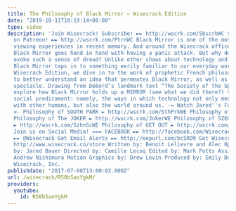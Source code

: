 ```yaml
---
title: The Philosophy of Black Mirror – Wisecrack Edition
date: "2019-10-11T16:19:14+08:00"
type: video
description: 'Join Wisecrack! Subscribe! ►► http://wscrk.com/SbscrbWC Support Wisecrack
  on Patreon! ►► http://wscrk.com/PtrnWC Black Mirror is one of the most unnerving
  viewing experiences in recent memory. And around the Wisecrack office, watching
  Black Mirror goes hand in hand with having a panic attack. But why does this show
  evoke such a sense of dread? Unlike other shows about technology and future dystopias,
  Black Mirror taps in to something eerily familiar to our everyday world. In this
  Wisecrack Edition, we dive in to the work of prophetic French philosopher Guy Debord
  to better understand an idea that permeates Black Mirror, as well as our own society-
  spectacle. Drawing from Debord’s landmark text “The Society of the Spectacle,” we
  explore how Black Mirror holds up a MIRROR (see what we did there?) to our current
  social predicament: namely, the ways in which technology not only mediates our relationships
  with other humans, but also the world around us. -= Watch Jared''s Favorite Episodes!
  =- Philosophy of SOUTH PARK ► http://wscrk.com/SthPrkWE Philosophy of LOGAN ► http://wscrk.com/LoganWE
  Philosophy of The JOKER ► http://wscrk.com/JokerWE Philosophy of SZECHUAN SAUCE
  ► http://wscrk.com/SzhnScWE Philosophy of GET OUT ► http://wscrk.com/GtOtWE ===
  Join us on Social Media! === FACEBOOK ►► http://facebook.com/WisecrackEDU TWITTER
  ►► @Wisecrack Get Email Alerts ►► http://eepurl.com/bcSRD9 Get Wisecrack Gear! ►►
  http://www.wisecrack.co/store Written by: Benoit Lelievre and Alec Opperman Narrated
  by: Jared Bauer Directed by: Camille Lecoq Edited by: Mark Potts Assistant Editor:
  Andrew Nishimura Motion Graphics by: Drew Levin Produced by: Emily Dunbar © 2017
  Wisecrack, Inc.'
publishdate: "2017-07-08T13:00:03.000Z"
url: /wisecrack/R50b5aoYgkM/
providers:
  youtube:
    id: R50b5aoYgkM
---
```

